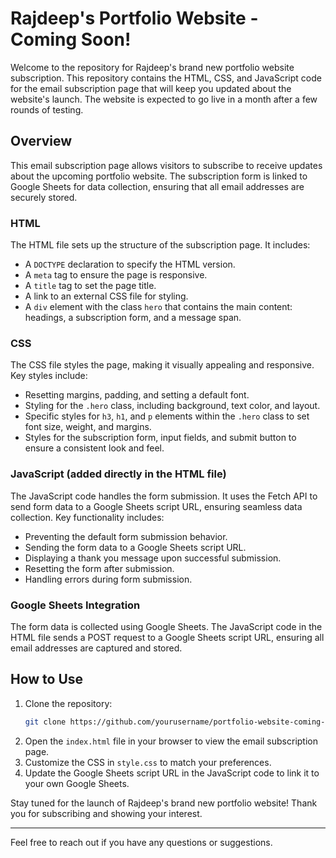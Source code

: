 # Rajdeep's Portfolio Website - Coming Soon!
Welcome to the repository for Rajdeep's brand new portfolio website subscription. This repository contains the HTML, CSS, and JavaScript code for the email subscription page that will keep you updated about the website's launch. The website is expected to go live in a month after a few rounds of testing.


## Overview
This email subscription page allows visitors to subscribe to receive updates about the upcoming portfolio website. The subscription form is linked to Google Sheets for data collection, ensuring that all email addresses are securely stored.


### HTML
The HTML file sets up the structure of the subscription page. It includes:

- A `DOCTYPE` declaration to specify the HTML version.
- A `meta` tag to ensure the page is responsive.
- A `title` tag to set the page title.
- A link to an external CSS file for styling.
- A `div` element with the class `hero` that contains the main content: headings, a subscription form, and a message span.


### CSS
The CSS file styles the page, making it visually appealing and responsive. Key styles include:

- Resetting margins, padding, and setting a default font.
- Styling for the `.hero` class, including background, text color, and layout.
- Specific styles for `h3`, `h1`, and `p` elements within the `.hero` class to set font size, weight, and margins.
- Styles for the subscription form, input fields, and submit button to ensure a consistent look and feel.


### JavaScript (added directly in the HTML file)
The JavaScript code handles the form submission. It uses the Fetch API to send form data to a Google Sheets script URL, ensuring seamless data collection. Key functionality includes:

- Preventing the default form submission behavior.
- Sending the form data to a Google Sheets script URL.
- Displaying a thank you message upon successful submission.
- Resetting the form after submission.
- Handling errors during form submission.


### Google Sheets Integration
The form data is collected using Google Sheets. The JavaScript code in the HTML file sends a POST request to a Google Sheets script URL, ensuring all email addresses are captured and stored.


## How to Use
1. Clone the repository:
    ```bash
    git clone https://github.com/yourusername/portfolio-website-coming-soon.git
    ```
2. Open the `index.html` file in your browser to view the email subscription page.
3. Customize the CSS in `style.css` to match your preferences.
4. Update the Google Sheets script URL in the JavaScript code to link it to your own Google Sheets.

Stay tuned for the launch of Rajdeep's brand new portfolio website! Thank you for subscribing and showing your interest.

---
Feel free to reach out if you have any questions or suggestions.
